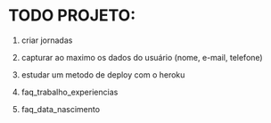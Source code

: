 TODO PROJETO: 
=====
1. criar jornadas 
2. capturar ao maximo os dados do usuário (nome, e-mail, telefone)
3. estudar um metodo de deploy com o heroku 

5. faq_trabalho_experiencias
6. faq_data_nascimento